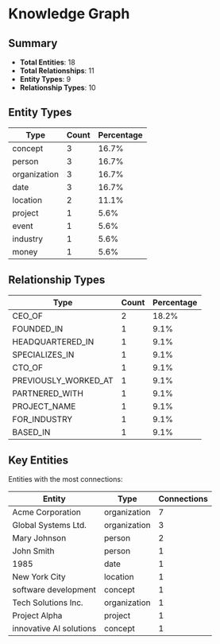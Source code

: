 # Knowledge Graph

## Summary

- **Total Entities**: 18
- **Total Relationships**: 11
- **Entity Types**: 9
- **Relationship Types**: 10

## Entity Types

| Type | Count | Percentage |
|------|-------|------------|
| concept | 3 | 16.7% |
| person | 3 | 16.7% |
| organization | 3 | 16.7% |
| date | 3 | 16.7% |
| location | 2 | 11.1% |
| project | 1 | 5.6% |
| event | 1 | 5.6% |
| industry | 1 | 5.6% |
| money | 1 | 5.6% |

## Relationship Types

| Type | Count | Percentage |
|------|-------|------------|
| CEO_OF | 2 | 18.2% |
| FOUNDED_IN | 1 | 9.1% |
| HEADQUARTERED_IN | 1 | 9.1% |
| SPECIALIZES_IN | 1 | 9.1% |
| CTO_OF | 1 | 9.1% |
| PREVIOUSLY_WORKED_AT | 1 | 9.1% |
| PARTNERED_WITH | 1 | 9.1% |
| PROJECT_NAME | 1 | 9.1% |
| FOR_INDUSTRY | 1 | 9.1% |
| BASED_IN | 1 | 9.1% |

## Key Entities

Entities with the most connections:

| Entity | Type | Connections |
|--------|------|-------------|
| Acme Corporation | organization | 7 |
| Global Systems Ltd. | organization | 3 |
| Mary Johnson | person | 2 |
| John Smith | person | 1 |
| 1985 | date | 1 |
| New York City | location | 1 |
| software development | concept | 1 |
| Tech Solutions Inc. | organization | 1 |
| Project Alpha | project | 1 |
| innovative AI solutions | concept | 1 |

